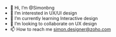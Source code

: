 - 👋 Hi, I’m @Simonbng
- 👀 I’m interested in UX/UI design
- 🌱 I’m currently learning Interactive design
- 💞️ I’m looking to collaborate on UX design
- 📫 How to reach me simon.designer@zoho.com

<!---
Simonbng/Simonbng is a ✨ special ✨ repository because its `README.md` (this file) appears on your GitHub profile.
You can click the Preview link to take a look at your changes.
--->
